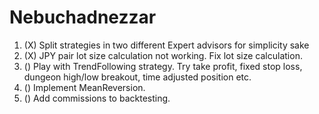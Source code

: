 # Nebuchadnezzar
1. (X) Split strategies in two different Expert advisors for simplicity sake
2. (X) JPY pair lot size calculation not working. Fix lot size calculation.
3. () Play with TrendFollowing strategy. Try take profit, fixed stop loss, dungeon high/low breakout, time adjusted position etc.
4. () Implement MeanReversion. 
5. () Add commissions to backtesting.

